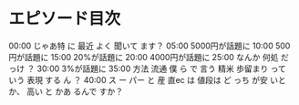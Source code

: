# エピソード目次

00:00 じゃあ特 に 最近 よく 聞いて ます？
05:00 5000円が話題に
10:00 500円が話題に
15:00 20%が話題に
20:00 4000円が話題に
25:00  なんか 何処 だっけ ？
30:00 3%が話題に
35:00  方法 流通 僕 ら で 言う 精米 歩留まり って いう 表現 する ん ？
40:00 ス ー パー と 産 直ec は 値段は ど っち が安 いと か、 高い と かあ るんで すか？